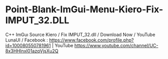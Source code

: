 # Point-Blank-ImGui-Menu-Kiero-Fix-IMPUT_32.DLL
C++ ImGuı Source Kiero / Fix IMPUT_32.dll / Download Now / YouTube LunaUI / Facebook : https://www.facebook.com/profile.php?id=100080550781961 | YouTube https://www.youtube.com/channel/UC-8x3HHlnxI01azqVjsXu2Q
